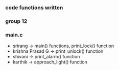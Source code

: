 ### code functions written
### group 12
### main.c
* srirang ->  main() functions, print_lock() function
* krishna Prasad G -> print_unlock()  function 
* shivani -> print_alarm()  function
* karthik -> approach_light() function
